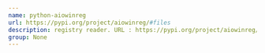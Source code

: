 ```yaml
---
name: python-aiowinreg
url: https://pypi.org/project/aiowinreg/#files
description: registry reader. URL : https://pypi.org/project/aiowinreg/#files Groups : None
group: None
---
```

